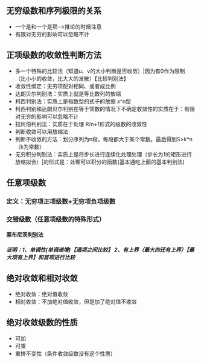 ## 无穷级数和序列极限的关系
- 一个是和一个是项-->推论的时候注意
- 有限对无穷的影响可以忽略不计

## 正项级数的收敛性判断方法
- 多一个特殊的比较法（知道u、v的大小判断是否收敛）|因为有0作为限制    （比小小的收敛，比大大的发散）【比较判别法】
- 收敛性绑定：无穷项配对相同、或者成比例
- 达朗贝尔判别法：实质上就是等比数列的放缩  
- 柯西判别法：实质上是指数型的式子的放缩   x^n型  
- 柯西判别和达朗贝尔判别在等于常数的情况下不确定收敛性的实质在于：有限对无穷的影响可以忽略不计
- 拉阿伯判别法：实质在于处理 R/n+1形式的级数的收敛性
- 判断收敛可以用放缩法
- 判断不收敛的方法：划分序列为n段，每段都大于某个常数。最后得到S>k*n（k为常数）
- 无穷积分判别法：实质上是将步长进行连续化处理处理（步长为1的矩形进行放缩拟合）|的形式是：处理可以积分的函数(基本通吃上面的基本判别法)
## 任意项级数
### 定义：无穷项正项级数+无穷项负项级数
### 交错级数（任意项级数的特殊形式）
#### 莱布尼茨判别法
##### 证明：1、单调性(单调递增)【通项之间比较】    2、有上界（最大的还有上界）【最大项有上界】和首项进行比较


## 绝对收敛和相对收敛
- 绝对收敛：绝对值收敛
- 相对收敛：不加绝对值收敛，但是加了绝对值不收敛

## 绝对收敛级数的性质
- 可加
- 可乘
- 重排不变性（条件收敛级数没有这个性质）

